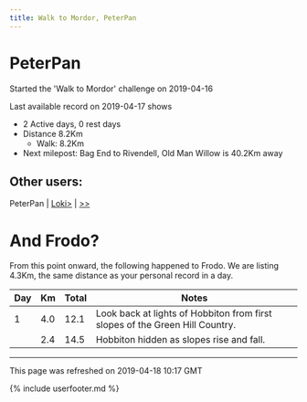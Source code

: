 ```yaml
---
title: Walk to Mordor, PeterPan
---
```


# PeterPan

Started the 'Walk to Mordor' challenge on 2019-04-16

Last available record on 2019-04-17 shows
* 2 Active days, 0 rest days
* Distance 8.2Km
  * Walk: 8.2Km
* Next milepost: Bag End to Rivendell, Old Man Willow is 40.2Km away

## Other users:

PeterPan \| [Loki\>](Loki.md) \| [\>\>](Loki.md)

# And Frodo?
From this point onward, the following happened to Frodo.
We are listing 4.3Km, the same distance as your personal record in a day.

| Day | Km | Total | Notes |
| --- | --- | --- | --- |
| 1 | 4.0 | 12.1 | Look back at lights of Hobbiton from first slopes of the Green Hill Country. |
|   | 2.4 | 14.5 | Hobbiton hidden as slopes rise and fall. |


---
This page was refreshed on 2019-04-18 10:17 GMT

{% include userfooter.md %}

